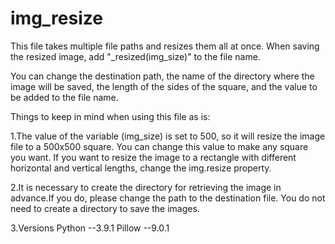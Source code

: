 # img_resize
This file takes multiple file paths and resizes them all at once.
When saving the resized image, add "_resized(img_size)" to the file name.

You can change the destination path, the name of the directory where the image will be saved, the length of the sides of the square, and the value to be added to the file name.

Things to keep in mind when using this file as is:

1.The value of the variable (img_size) is set to 500, so it will resize the image file to a 500x500 square.
  You can change this value to make any square you want.
  If you want to resize the image to a rectangle with different horizontal and vertical lengths, change the img.resize property.
  
2.It is necessary to create the directory for retrieving the image in advance.If you do, please change the path to the destination file.
  You do not need to create a directory to save the images.
  
3.Versions
  Python --3.9.1
  Pillow --9.0.1
